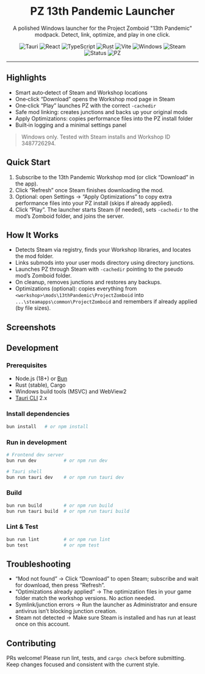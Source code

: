 <div align="center">

# PZ 13th Pandemic Launcher

<p>A polished Windows launcher for the Project Zomboid "13th Pandemic" modpack. Detect, link, optimize, and play in one click.</p>

<p>
  <img alt="Tauri" src="https://img.shields.io/badge/Tauri-2.x-24C8DB?logo=tauri&logoColor=white&style=for-the-badge" />
  <img alt="React" src="https://img.shields.io/badge/React-19-61DAFB?logo=react&logoColor=white&style=for-the-badge" />
  <img alt="TypeScript" src="https://img.shields.io/badge/TypeScript-5.x-3178C6?logo=typescript&logoColor=white&style=for-the-badge" />
  <img alt="Rust" src="https://img.shields.io/badge/Rust-Edition%202021-000000?logo=rust&logoColor=white&style=for-the-badge" />
  <img alt="Vite" src="https://img.shields.io/badge/Vite-7-646CFF?logo=vite&logoColor=white&style=for-the-badge" />
  <img alt="Windows" src="https://img.shields.io/badge/Windows-10%2F11-0078D4?logo=windows&logoColor=white&style=for-the-badge" />
  <img alt="Steam" src="https://img.shields.io/badge/Steam-Required-000000?logo=steam&logoColor=white&style=for-the-badge" />
  <br/>
  <img alt="Status" src="https://img.shields.io/badge/Platform-Windows%20only-informational?style=flat-square" />
  <img alt="PZ" src="https://img.shields.io/badge/Game-Project%20Zomboid-orange?style=flat-square" />
</p>

</div>

---

## Highlights

- Smart auto‑detect of Steam and Workshop locations
- One‑click “Download” opens the Workshop mod page in Steam
- One‑click “Play” launches PZ with the correct `-cachedir`
- Safe mod linking: creates junctions and backs up your original mods
- Apply Optimizations: copies performance files into the PZ install folder
- Built‑in logging and a minimal settings panel

> Windows only. Tested with Steam installs and Workshop ID 3487726294.

## Quick Start

1) Subscribe to the 13th Pandemic Workshop mod (or click “Download” in the app).
2) Click “Refresh” once Steam finishes downloading the mod.
3) Optional: open Settings → “Apply Optimizations” to copy extra performance files into your PZ install (skips if already applied).
4) Click “Play”. The launcher starts Steam (if needed), sets `-cachedir` to the mod’s Zomboid folder, and joins the server.

## How It Works

- Detects Steam via registry, finds your Workshop libraries, and locates the mod folder.
- Links submods into your user mods directory using directory junctions.
- Launches PZ through Steam with `-cachedir` pointing to the pseudo mod’s Zomboid folder.
- On cleanup, removes junctions and restores any backups.
- Optimizations (optional): copies everything from `<workshop>\mods\13thPandemic\ProjectZomboid` into `...\steamapps\common\ProjectZomboid` and remembers if already applied (by file sizes).

## Screenshots

<!-- Drop your images into /public or /docs and update paths below -->
<!-- ![Launcher home](docs/screenshot-home.png) -->
<!-- ![Settings panel](docs/screenshot-settings.png) -->

## Development

### Prerequisites

- Node.js (18+) or [Bun](https://bun.sh/)
- Rust (stable), Cargo
- Windows build tools (MSVC) and WebView2
- [Tauri CLI](https://tauri.app/) 2.x

### Install dependencies

```bash
bun install   # or npm install
```

### Run in development

```bash
# Frontend dev server
bun run dev          # or npm run dev

# Tauri shell
bun run tauri dev    # or npm run tauri dev
```

### Build

```bash
bun run build        # or npm run build
bun run tauri build  # or npm run tauri build
```

### Lint & Test

```bash
bun run lint         # or npm run lint
bun test             # or npm test
```

## Troubleshooting

- “Mod not found” → Click “Download” to open Steam; subscribe and wait for download, then press “Refresh”.
- “Optimizations already applied” → The optimization files in your game folder match the workshop versions. No action needed.
- Symlink/junction errors → Run the launcher as Administrator and ensure antivirus isn’t blocking junction creation.
- Steam not detected → Make sure Steam is installed and has run at least once on this account.

## Contributing

PRs welcome! Please run lint, tests, and `cargo check` before submitting. Keep changes focused and consistent with the current style.

